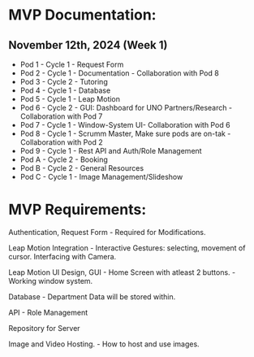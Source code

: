 # MVP Documentation: 
## November 12th, 2024 (Week 1)

- Pod 1 - Cycle 1 - Request Form
- Pod 2 - Cycle 1 - Documentation - Collaboration with Pod 8
- Pod 3 - Cycle 2 - Tutoring
- Pod 4 - Cycle 1 - Database 
- Pod 5 - Cycle 1 - Leap Motion
- Pod 6 - Cycle 2 - GUI: Dashboard for UNO Partners/Research - Collaboration with Pod 7
- Pod 7 - Cycle 1 - Window-System UI- Collaboration with Pod 6
- Pod 8 - Cycle 1 - Scrumm Master, Make sure pods are on-tak - Collaboration with Pod 2
- Pod 9 - Cycle 1 - Rest API and Auth/Role Management
- Pod A - Cycle 2 - Booking
- Pod B - Cycle 2 - General Resources
- Pod C - Cycle 1 - Image Management/Slideshow

# MVP Requirements: 

Authentication, Request Form 
    - Required for Modifications. 

Leap Motion Integration
    - Interactive Gestures: selecting, movement of cursor. Interfacing with Camera. 
    
Leap Motion UI Design, GUI
    - Home Screen with atleast 2 buttons.
    - Working window system. 
    
Database 
    - Department Data will be stored within.
      
API 
    - Role Management
      
Repository for Server

Image and Video Hosting. 
    - How to host and use images. 
